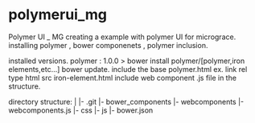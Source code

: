 # polymerui_mg
Polymer UI _ MG
creating a example with polymer UI for micrograce.
installing polymer , bower componenets , polymer inclusion.

installed versions.
polymer : 1.0.0 >
bower install  polymer/[polymer,iron elements,etc...]
bower update.
include the base polymer.html 
ex. link rel type html src iron-element.html
include web component .js file in the structure.


directory structure:
|
|- .git
|- bower_components
	|- webcomponents
		|-webcomponents.js
|- css
|- js
|- bower.json
